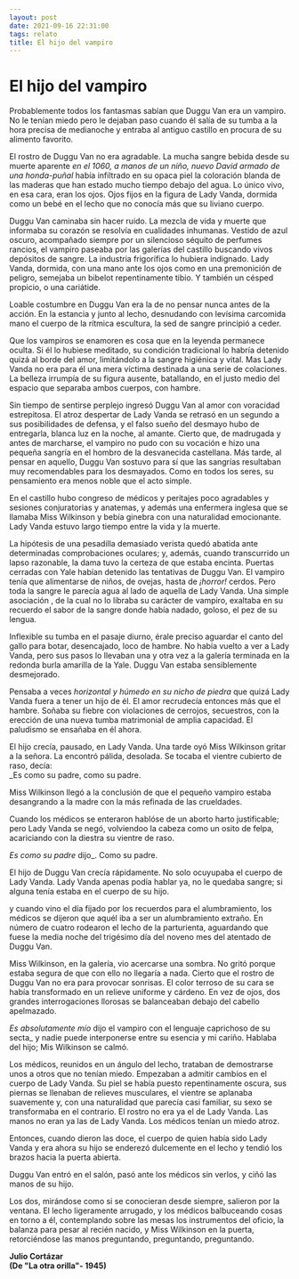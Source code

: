 ```yaml
---
layout: post
date: 2021-09-16 22:31:00
tags: relato
title: El hijo del vampiro
---
```


# El hijo del vampiro

Probablemente todos los fantasmas sabían que Duggu Van era un
vampiro. No le tenían miedo pero le dejaban paso  cuando él salía de su
tumba a la hora precisa de medianoche y entraba al antiguo castillo en
procura de su alimento favorito.

El  rostro de Duggu Van no era agradable. La mucha sangre bebida
desde su muerte aparente _en el 1060, a manos de un niño, nuevo David
armado de una honda-puñal_ había infiltrado en su opaca piel la
coloración blanda de las maderas que han estado mucho tiempo debajo
del agua. Lo único vivo, en esa cara, eran los ojos. Ojos fijos en la
figura de Lady Vanda, dormida como un bebé en el lecho que no conocía
más que su liviano cuerpo.

Duggu Van caminaba sin hacer ruido. La mezcla de vida y muerte que
informaba su corazón se resolvía en cualidades inhumanas. Vestido de
azul oscuro, acompañado siempre por un silencioso séquito de perfumes
rancios, el vampiro paseaba por las galerías del castillo buscando
vivos depósitos de sangre. La industria frigorífica lo hubiera
indignado. Lady Vanda, dormida, con una mano ante los ojos como en una
premonición de peligro, semejaba  un bibelot repentinamente tibio. Y
también un césped propicio, o una cariátide.

Loable costumbre en Duggu Van era la de no pensar nunca antes de la
acción. En la estancia y junto al lecho, desnudando con levísima
carcomida mano el  cuerpo de la rítmica escultura, la sed de sangre
principió a ceder.

Que los vampiros se enamoren es cosa que en la leyenda permanece
oculta. Si él lo hubiese meditado, su condición tradicional lo habría
detenido quizá al borde del amor, limitándolo a la sangre higiénica y
vital. Mas Lady Vanda no era para él una mera víctima destinada a una
serie de colaciones. La belleza irrumpía de su figura ausente,
batallando, en el justo medio del espacio que separaba ambos cuerpos,
con hambre.

Sin tiempo de sentirse perplejo ingresó Duggu Van al amor con
voracidad estrepitosa. El atroz despertar de Lady Vanda se retrasó en
un segundo a sus posibilidades de defensa, y el falso sueño del desmayo
hubo de entregarla, blanca luz en la noche, al amante.
Cierto que, de madrugada y antes de marcharse, el vampiro no pudo
con su vocación e hizo una pequeña sangría en el hombro de la
desvanecida castellana. Más tarde, al pensar en aquello, Duggu Van
sostuvo para sí que las sangrías resultaban muy recomendables para los
desmayados. Como en todos los seres, su pensamiento era menos noble que
el acto simple.

En el castillo hubo congreso de médicos y peritajes poco agradables
y sesiones conjuratorias y anatemas, y además una enfermera inglesa que
se llamaba Miss Wilkinson y bebía ginebra con una naturalidad
emocionante. Lady Vanda estuvo largo tiempo entre la  vida y la muerte.

La  hipótesis de una pesadilla demasiado verista quedó abatida ante
determinadas comprobaciones oculares; y, además,  cuando transcurrido
un lapso razonable, la dama tuvo la certeza de que estaba encinta.
Puertas cerradas con Yale habían detenido las tentativas  de Duggu
Van. El vampiro tenía que alimentarse de niños,  de ovejas, hasta de
_¡horror!_ cerdos. Pero toda la sangre le parecía agua al lado de
aquella de Lady Vanda. Una simple asociación , de la  cual no lo
libraba su carácter de vampiro, exaltaba en su recuerdo el sabor de la
sangre donde había nadado, goloso, el pez de su lengua.

Inflexible su tumba en el pasaje diurno, érale preciso aguardar el
canto del gallo para botar, desencajado, loco de hambre. No había
vuelto a ver a Lady Vanda, pero sus pasos lo llevaban una y otra vez a
la galería terminada en la redonda burla amarilla de la Yale. Duggu Van
estaba sensiblemente desmejorado.

Pensaba a veces _horizontal y húmedo en su nicho de piedra_ que
quizá Lady Vanda fuera a tener un hijo de él. El amor recrudecía
entonces más que el  hambre. Soñaba su fiebre con violaciones de
cerrojos, secuestros, con la erección de una nueva tumba matrimonial de
amplia capacidad. El paludismo se ensañaba en él ahora.

El hijo crecía, pausado, en Lady Vanda. Una tarde oyó Miss
Wilkinson gritar a la señora. La encontró pálida, desolada. Se tocaba
el vientre cubierto de raso, decía:  
_Es como su padre, como su padre.

Miss Wilkinson llegó a  la conclusión de que el pequeño  vampiro
estaba desangrando a la madre con la más refinada de las crueldades.

Cuando los médicos se enteraron hablóse de un aborto harto
justificable; pero Lady Vanda se negó, volviendoo la cabeza como un
osito de felpa, acariciando con la diestra su vientre de raso.

_Es como su padre_ dijo_. Como su padre.

El hijo de Duggu Van crecía rápidamente. No solo ocuyupaba el
cuerpo de Lady Vanda. Lady Vanda apenas podía hablar ya, no le quedaba
sangre; si alguna tenía estaba en el cuerpo de su hijo.

y cuando vino el día fijado por los recuerdos para el
alumbramiento, los médicos se dijeron que aquél iba a ser un
alumbramiento extraño. En número de cuatro rodearon el lecho de la
parturienta, aguardando que fuese la media noche del trigésimo día del
noveno mes del atentado de Duggu Van.

Miss Wilkinson, en la galería,  vio acercarse una sombra. No gritó
porque estaba segura de que con ello no llegaría a nada. Cierto que el
rostro de Duggu Van no era para provocar sonrisas. El color terroso de
su cara  se había transformado en un relieve uniforme y cárdeno. En vez
de ojos, dos grandes interrogaciones llorosas se balanceaban debajo del
cabello apelmazado.

_Es absolutamente mío_ dijo el vampiro con el lenguaje caprichoso
de su secta_ y nadie puede interponerse entre su esencia y mi cariño.
Hablaba del hijo; Mis Wilkinson se calmó.

Los médicos, reunidos en un ángulo del lecho, trataban de
demostrarse unos a otros que no tenían miedo. Empezaban a admitir
cambios en el cuerpo de Lady Vanda. Su piel se había puesto
repentinamente oscura, sus piernas se llenaban de relieves musculares,
el vientre se aplanaba suavemente y,  con una naturalidad que parecía
casi familiar, su sexo se transformaba en el contrario. El rostro no
era ya el de Lady Vanda. Las manos no eran ya las de Lady Vanda. Los
médicos tenían un miedo atroz.

Entonces,  cuando dieron las doce, el  cuerpo de quien había sido
Lady Vanda y era ahora su hijo se enderezó dulcemente en el lecho y
tendió los brazos hacia la puerta abierta.

Duggu Van entró en el salón, pasó ante los médicos sin verlos, y
ciñó las manos de su hijo.

Los dos, mirándose como si se conocieran desde siempre, salieron
por la ventana. El lecho ligeramente arrugado, y los médicos
balbuceando cosas en torno a él, contemplando sobre las mesas los
instrumentos del oficio, la balanza para  pesar al recién nacido, y
Miss Wilkinson en la puerta, retorciéndose las manos preguntando,
preguntando, preguntando.

**Julio Cortázar**  
**(De "La otra orilla"- 1945)**
